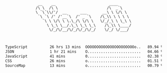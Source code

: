 <div align="center">
<pre><code>
 __    __                        ____      
/\ \  /\ \                      /\  _`\    
\ `\`\\/'/  __      ___       __\ \ \/\ \  
 `\ `\ /' /'__`\  /' _ `\    /\_\\ \ \ \ \ 
   `\ \ \/\ \ \.\_/\ \/\ \   \/_/_\ \ \_\ \
     \ \_\ \__/.\_\ \_\ \_\    /\_\\ \____/
      \/_/\/__/\/_/\/_/\/_/    \/_/ \/___/ 
                                           

</code></pre>

<!--START_SECTION:waka-->

```txt
TypeScript          26 hrs 13 mins  OOOOOOOOOOOOOOOOOOOOOOo..   89.94 %
JSON                1 hr 21 mins    O........................   04.66 %
JavaScript          41 mins         0........................   02.38 %
CSS                 26 mins         o........................   01.51 %
SourceMap           13 mins         o........................   00.79 %
```

<!--END_SECTION:waka-->
